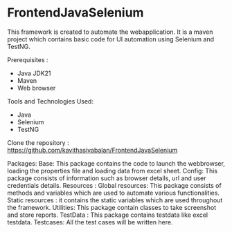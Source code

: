 # FrontendJavaSelenium

This framework is created to automate the webapplication.
It is a maven project which contains basic code for UI automation using Selenium and TestNG.

Prerequisites :
* Java JDK21
* Maven
* Web browser

Tools and Technologies Used:
* Java
* Selenium
* TestNG

Clone the repository : https://github.com/kavithasivabalan/FrontendJavaSelenium

Packages:
Base: This package contains the code to launch the webbrowser, loading the properties file and loading data from excel sheet. 
Config: This package consists of information such as browser details, url and user credentials details.
Resources :
Global resources: This package consists of methods and variables which are used to automate various functionalities.
Static resources : it contains the static variables which are used throughout the framework.
Utilities: This package contain classes to take screenshot and store reports.
TestData : This package contains testdata like excel testdata.
Testcases: All the test cases will be written here.

